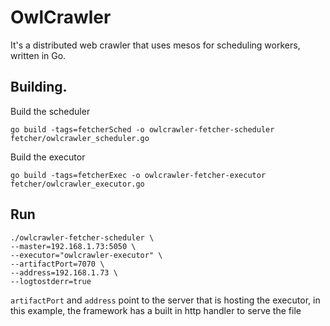 # OwlCrawler

It's a distributed web crawler that uses mesos for scheduling workers, written in Go.

## Building.

Build the scheduler

`go build -tags=fetcherSched -o owlcrawler-fetcher-scheduler fetcher/owlcrawler_scheduler.go`

Build the executor

`go build -tags=fetcherExec -o owlcrawler-fetcher-executor fetcher/owlcrawler_executor.go`

## Run

```
./owlcrawler-fetcher-scheduler \
--master=192.168.1.73:5050 \
--executor="owlcrawler-executor" \
--artifactPort=7070 \
--address=192.168.1.73 \
--logtostderr=true

```

`artifactPort` and `address` point to the server that is hosting the executor, in this example, the framework has a built in http handler to serve the file